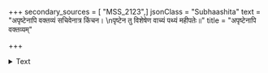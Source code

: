 +++
secondary_sources = [ "MSS_2123",]
jsonClass = "Subhaashita"
text = "अपृष्टेनापि वक्तव्यं सचिवेनात्र किंचन।  \nपृष्टेन तु विशेषेण वाच्यं पथ्यं महीपतेः॥"
title = "अपृष्टेनापि वक्तव्यम्"

+++

<details><summary>Text</summary>

अपृष्टेनापि वक्तव्यं सचिवेनात्र किंचन।  
पृष्टेन तु विशेषेण वाच्यं पथ्यं महीपतेः॥
</details>
